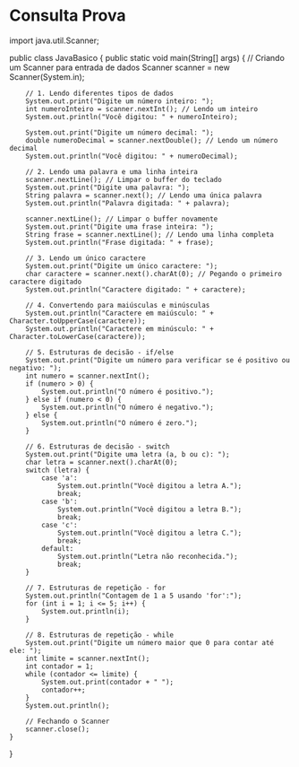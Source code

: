 # Consulta Prova

import java.util.Scanner;

public class JavaBasico {
    public static void main(String[] args) {
        // Criando um Scanner para entrada de dados
        Scanner scanner = new Scanner(System.in);

        // 1. Lendo diferentes tipos de dados
        System.out.print("Digite um número inteiro: ");
        int numeroInteiro = scanner.nextInt(); // Lendo um inteiro
        System.out.println("Você digitou: " + numeroInteiro);

        System.out.print("Digite um número decimal: ");
        double numeroDecimal = scanner.nextDouble(); // Lendo um número decimal
        System.out.println("Você digitou: " + numeroDecimal);

        // 2. Lendo uma palavra e uma linha inteira
        scanner.nextLine(); // Limpar o buffer do teclado
        System.out.print("Digite uma palavra: ");
        String palavra = scanner.next(); // Lendo uma única palavra
        System.out.println("Palavra digitada: " + palavra);

        scanner.nextLine(); // Limpar o buffer novamente
        System.out.print("Digite uma frase inteira: ");
        String frase = scanner.nextLine(); // Lendo uma linha completa
        System.out.println("Frase digitada: " + frase);

        // 3. Lendo um único caractere
        System.out.print("Digite um único caractere: ");
        char caractere = scanner.next().charAt(0); // Pegando o primeiro caractere digitado
        System.out.println("Caractere digitado: " + caractere);

        // 4. Convertendo para maiúsculas e minúsculas
        System.out.println("Caractere em maiúsculo: " + Character.toUpperCase(caractere));
        System.out.println("Caractere em minúsculo: " + Character.toLowerCase(caractere));

        // 5. Estruturas de decisão - if/else
        System.out.print("Digite um número para verificar se é positivo ou negativo: ");
        int numero = scanner.nextInt();
        if (numero > 0) {
            System.out.println("O número é positivo.");
        } else if (numero < 0) {
            System.out.println("O número é negativo.");
        } else {
            System.out.println("O número é zero.");
        }

        // 6. Estruturas de decisão - switch
        System.out.print("Digite uma letra (a, b ou c): ");
        char letra = scanner.next().charAt(0);
        switch (letra) {
            case 'a':
                System.out.println("Você digitou a letra A.");
                break;
            case 'b':
                System.out.println("Você digitou a letra B.");
                break;
            case 'c':
                System.out.println("Você digitou a letra C.");
                break;
            default:
                System.out.println("Letra não reconhecida.");
                break;
        }

        // 7. Estruturas de repetição - for
        System.out.println("Contagem de 1 a 5 usando 'for':");
        for (int i = 1; i <= 5; i++) {
            System.out.println(i);
        }

        // 8. Estruturas de repetição - while
        System.out.print("Digite um número maior que 0 para contar até ele: ");
        int limite = scanner.nextInt();
        int contador = 1;
        while (contador <= limite) {
            System.out.print(contador + " ");
            contador++;
        }
        System.out.println();

        // Fechando o Scanner
        scanner.close();
    }
}
